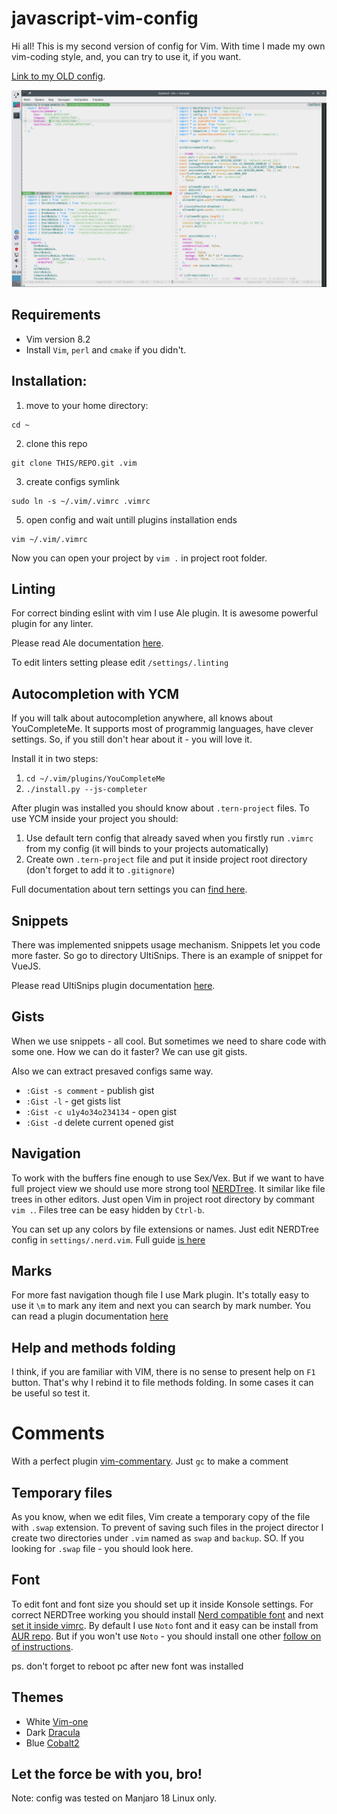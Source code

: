 # javascript-vim-config

Hi all! This is my second version of config for Vim. With time I made my own vim-coding style, and, you can try to use it, if you want.

[Link to my OLD config](https://github.com/PinkyRabbit/nodejs-python-vim-config).

![Vim image](https://raw.githubusercontent.com/PinkyRabbit/my-js-vim-cfg-v2/master/vim-demo.png "Vim image")

## Requirements

* Vim version 8.2
* Install `Vim`, `perl` and `cmake` if you didn't.

## Installation:

1. move to your home directory:

```
cd ~
```

2. clone this repo

```
git clone THIS/REPO.git .vim
```

3. create configs symlink

```
sudo ln -s ~/.vim/.vimrc .vimrc
```

5. open config and wait untill plugins installation ends

```
vim ~/.vim/.vimrc
```

Now you can open your project by `vim .` in project root folder.

## Linting

For correct binding eslint with vim I use Ale plugin. It is awesome powerful plugin for any linter.

Please read Ale documentation [here](https://github.com/dense-analysis/ale).

To edit linters setting please edit `/settings/.linting`

## Autocompletion with YCM

If you will talk about autocompletion anywhere, all knows about YouCompleteMe. It supports most of programmig languages, have clever settings. So, if you still don't hear about it - you will love it.

Install it in two steps:
1. `cd ~/.vim/plugins/YouCompleteMe`
2. `./install.py --js-completer`

After plugin was installed you should know about `.tern-project` files. To use YCM inside your project you should:
1. Use default tern config that already saved when you firstly run `.vimrc` from my config (it will binds to your projects automatically)
2. Create own `.tern-project` file and put it inside project root directory (don't forget to add it to `.gitignore`)

Full documentation about tern settings you can [find here](https://ternjs.net/doc/manual.html).

## Snippets

There was implemented snippets usage mechanism. Snippets let you code more faster. So go to directory UltiSnips. There is an example of snippet for VueJS.

Please read UltiSnips plugin documentation [here](https://github.com/SirVer/ultisnips). 

## Gists

When we use snippets - all cool. But sometimes we need to share code with some one. How we can do it faster? We can use git gists.

Also we can extract presaved configs same way.

* `:Gist -s comment` - publish gist
* `:Gist -l` - get gists list
* `:Gist -c u1y4o34o234134` - open gist
* `:Gist -d` delete current opened gist

## Navigation

To work with the buffers fine enough to use Sex/Vex. But if we want to have full project view we should use more strong tool [NERDTree](https://github.com/preservim/nerdtree). It similar like file trees in other editors. Just open Vim in project root directory by commant `vim .`. Files tree can be easy hidden by `Ctrl-b`.

You can set up any colors by file extensions or names. Just edit NERDTree config in `settings/.nerd.vim`. Full guide [is here](https://github.com/tiagofumo/vim-nerdtree-syntax-highlight)

## Marks

For more fast navigation though file I use Mark plugin. It's totally easy to use it `\m` to mark any item and next you can search by mark number. You can read a plugin documentation [here](https://github.com/inkarkat/vim-mark)

## Help and methods folding

I think, if you are familiar with VIM, there is no sense to present help on `F1` button. That's why I rebind it to file methods folding. In some cases it can be useful so test it.

# Comments

With a perfect plugin [vim-commentary](https://github.com/tpope/vim-commentary). Just `gc` to make a comment

## Temporary files

As you know, when we edit files, Vim create a temporary copy of the file with `.swap` extension. To prevent of saving such files in the project director I create two directories under `.vim` named as `swap` and `backup`. SO. If you looking for `.swap` file - you should look here.

## Font

To edit font and font size you should set up it inside Konsole settings. For correct NERDTree working you should install [Nerd compatible font](https://github.com/ryanoasis/vim-devicons#installation) and next [set it inside vimrc](https://github.com/ryanoasis/vim-devicons/wiki/Installation#set-font). By default I use `Noto` font and it easy can be install from [AUR repo](https://aur.archlinux.org/packages/nerd-fonts-noto/). But if you won't use `Noto` - you should install one other [follow on of instructions](https://github.com/ryanoasis/nerd-fonts).

ps. don't forget to reboot pc after new font was installed

## Themes

* White [Vim-one](https://github.com/rakr/vim-one)
* Dark [Dracula](https://github.com/crusoexia/vim-dracula)
* Blue [Cobalt2](https://github.com/GertjanReynaert/cobalt2-vim-theme)

## Let the force be with you, bro!

Note: config was tested on Manjaro 18 Linux only.
